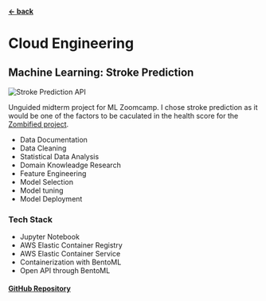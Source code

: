#### [&larr; back](https://gregorywmorris.github.io/)
# Cloud Engineering
## Machine Learning: Stroke Prediction 

![Stroke Prediction API](https://raw.githubusercontent.com/gregorywmorris/gregorywmorris.github.io/master/images/stroke-prediction-api.jpg)

Unguided midterm project for ML Zoomcamp. I chose stroke prediction as it would be one of the factors to be caculated in the health score for the [Zombified project](https://gregorywmorris.github.io/pages/product_management).

* Data Documentation
* Data Cleaning
* Statistical Data Analysis
* Domain Knowleadge Research
* Feature Engineering
* Model Selection
* Model tuning
* Model Deployment

### Tech Stack

* Jupyter Notebook
* AWS Elastic Container Registry
* AWS Elastic Container Service
* Containerization with BentoML
* Open API through BentoML

#### [GitHub Repository](https://github.com/gregorywmorris/MLZoom2022/tree/main/midterm)

